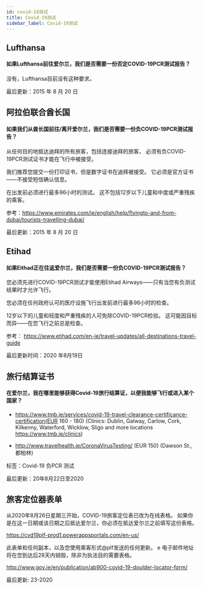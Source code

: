 ```yaml
---
id: covid-19测试
title: Covid-19测试
sidebar_label: Covid-19测试
---
```



## Lufthansa

#### **如果Lufthansa前往爱尔兰，我们是否需要一份否定COVID-19PCR测试报告？**

没有，Lufthansa目前没有这种要求。

最后更新：2015 年 8 月 20 日

## 阿拉伯联合酋长国

#### **如果我们从酋长国前往/离开爱尔兰，我们是否需要一份负COVID-19PCR测试报告？**

从任何目的地抵达迪拜的所有旅客，包括连接迪拜的旅客， 必须有负COVID-19PCR测试证书才能在飞行中被接受。

我们推荐您提交一份打印证书，但是数字证书在迪拜被接受。 它必须是官方证书——不接受短信确认信息。

在出发前必须进行最多96小时的测试。 这不包括12岁以下儿童和中度或严重残疾的乘客。


参考：https://www.emirates.com/ie/english/help/flyingto-and-from-dubai/tourists-travelling-dubai/

最后更新：2015 年 8 月 20 日

## Etihad

#### **如果Eithad正在往返爱尔兰，我们是否需要一份负COVID-19PCR测试报告？**

您必须先进行COVID-19PCR测试才能使用Etihad Airways——只有当您有负测试结果时才允许飞行。

您必须在任何政府认可的医疗设施飞行出发前进行最多96小时的检查。

12岁以下的儿童和轻度和严重残疾的人可免除COVID-19PCR检验。 这可能因目标而异——在您飞行之前总是检查。

参考： https://www.etihad.com/en-ie/travel-updates/all-destinations-travel-guide

最后更新时间：2020 年8月19日

## 旅行结算证书

#### 在爱尔兰，我在哪里能够获得Covid-19旅行结算证，以便我能够飞行或进入某个国家？

* https://www.tmb.ie/services/covid-19-travel-clearance-certificance-certification(EUR 160 - 180) (Clinics: Dublin, Galway, Carlow, Cork, Kilkenny, Waterford, Wicklow, Sligo and more locations https://www.tmb.ie/clinics)

* http://www.travelhealth.ie/CoronaVirusTesting/ (EUR 150) (Dawson St., 都柏林)

标签：Covid-19 负PCR 测试

最后更新：20年8月22日至2020

## 旅客定位器表单

从2020年8月26日星期三开始，COVID-19旅客定位表已改为在线表格。 如果你是在这一日期或该日期之后抵达爱尔兰，你必须在抵达爱尔兰之前填写这份表格。

https://cvd19plf-prod1.powerappsportals.com/en-us/

此表单和任何副本，以及您使用乘客形式@plf发送的任何更新。 e 电子邮件地址将在您到达后28天内销毁，除非为执法目的需要表格。

http://www.gov.ie/en/publication/ab900-covid-19-doulder-locator-form/

最后更新: 23-2020